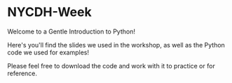# NYCDH-Week

Welcome to a Gentle Introduction to Python! 

Here's you'll find the slides we used in the workshop, as well as the Python code we used for examples! 

Please feel free to download the code and work with it to practice or for reference. 
